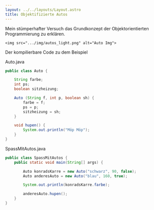 ```yaml
---
layout: ../../layouts/Layout.astro
title: Objektifizierte Autos
---
```

Mein stümperhafter Versuch das Grundkonzept der Objektorientierten Programmierung zu erklären.

<picture>
	<source srcset="../img/autos.png" media="(prefers-color-scheme: dark)">
    
	<img src=".../img/autos_light.png" alt="Auto Img">
</pictures>

Der kompilierbare Code zu dem Beispiel

Auto.java
```java
public class Auto {

    String farbe;
    int ps;
    boolean sitzheizung;

    Auto (String f, int p, boolean sh) {
        farbe = f;
        ps = p;
        sitzheizung = sh;
    }

    void hupen() {
        System.out.println("Möp Möp");
    }
}
```


SpassMitAutos.java
```java
public class SpassMitAutos {
    public static void main(String[] args) {

        Auto konradsKarre = new Auto("schwarz", 90, false);
        Auto anderesAuto = new Auto("blau", 160, true);

        System.out.println(konradsKarre.farbe);

        anderesAuto.hupen();
    }
}
```